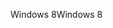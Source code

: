 <span data-ttu-id="9f271-101">Windows 8</span><span class="sxs-lookup"><span data-stu-id="9f271-101">Windows 8</span></span>